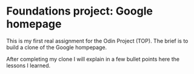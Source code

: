 # Foundations project: Google homepage

This is my first real assignment for the Odin Project (TOP). The brief is to build a clone of the Google hompepage.

After completing my clone I will explain in a few bullet points here the lessons I learned.